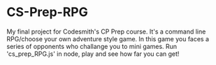 # CS-Prep-RPG

My final project for Codesmith's CP Prep course. It's a command line RPG/choose your own adventure style game.
In this game you faces a series of opponents who challange you to mini games. Run 'cs_prep_RPG.js' in node, play and see how far you can get!
